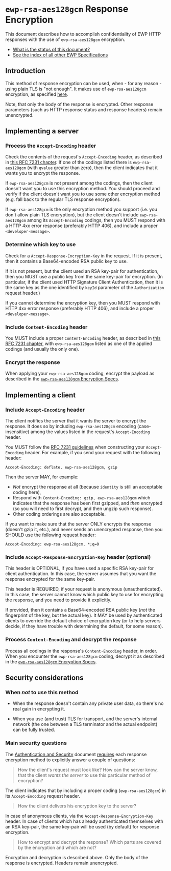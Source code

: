 `ewp-rsa-aes128gcm` Response Encryption
=======================================

This document describes how to accomplish confidentiality of EWP HTTP responses
with the use of `ewp-rsa-aes128gcm` encryption.

* [What is the status of this document?][statuses]
* [See the index of all other EWP Specifications][develhub]


Introduction
------------

This method of response encryption can be used, when - for any reason - using
plain TLS is "not enough". It makes use of `ewp-rsa-aes128gcm` encryption, as
specified [here][encr-spec].

Note, that only the body of the response is encrypted. Other response
parameters (such as HTTP response status and response headers) remain
unencrypted.


Implementing a server
---------------------

### Process the `Accept-Encoding` header

Check the contents of the request's `Accept-Encoding` header, as described in
[this RFC 7231 chapter][accept-encoding-rfc]. If one of the codings listed
there is `ewp-rsa-aes128gcm` (with `qvalue` greater than zero), then the client
indicates that it wants you to encrypt the response.

If `ewp-rsa-aes128gcm` is not present among the codings, then the client
doesn't want you to use this encryption method. You should proceed and verify
if the client doesn't want you to use some other encryption method (e.g. fall
back to the regular TLS response encryption).

If `ewp-rsa-aes128gcm` is the only encryption method you support (i.e. you
don't allow plain TLS encryption), but the client doesn't include
`ewp-rsa-aes128gcm` among its `Accept-Encoding` codings, then you MUST respond
with a HTTP 4xx error response (preferably HTTP 406), and include a proper
`<developer-message>`.


### Determine which key to use

Check for a `Accept-Response-Encryption-Key` in the request. If it is
present, then it contains a Base64-encoded RSA public key to use.

If it is not present, but the client used an RSA key-pair for authentication,
then you MUST use a public key from the same key-pair for encryption. (In
particular, if the client used HTTP Signature Client Authentication, then it is
the same key as the one identified by `keyId` parameter of the `Authorization`
request header.)

If you cannot determine the encryption key, then you MUST respond with HTTP
4xx error response (preferably HTTP 406), and include a proper
`<developer-message>`.


### Include `Content-Encoding` header

You MUST include a proper `Content-Encoding` header, as described in [this RFC
7231 chapter][content-encoding-rfc], with `ewp-rsa-aes128gcm` listed as one of
the applied codings (and usually the only one).


### Encrypt the response

When applying your `ewp-rsa-aes128gcm` coding, encrypt the payload as described
in the [`ewp-rsa-aes128gcm` Encryption Specs][encr-spec].


Implementing a client
---------------------

### Include `Accept-Encoding` header

The client notifies the server that it wants the server to encrypt the
response. It does so by including `ewp-rsa-aes128gcm` encoding
(case-insensitive) among the values listed in the request's `Accept-Encoding`
header.

You MUST follow the [RFC 7231 guidelines][accept-encoding-rfc] when
constructing your `Accept-Encoding` header. For example, if you send your
request with the following header:

```http
Accept-Encoding: deflate, ewp-rsa-aes128gcm, gzip
```

Then the server MAY, for example:

 * *Not* encrypt the response at all (because `identity` is still an acceptable
   coding here),
 * Respond with `Content-Encoding: gzip, ewp-rsa-aes128gcm` which indicates
   that the response has been first gzipped, and *then* encrypted (so you will
   need to first decrypt, and then ungzip such response).
 * Other coding orderings are also acceptable.

If you want to make sure that the server ONLY encrypts the response (doesn't
gzip it, etc.), and never sends an unencrypted response, then you SHOULD use
the following request header:

```http
Accept-Encoding: ewp-rsa-aes128gcm, *;q=0
```


### Include `Accept-Response-Encryption-Key` header (optional)

This header is OPTIONAL, if you have used a specific RSA key-pair for client
authentication. In this case, the server assumes that you want the response
encrypted for the same key-pair.

This header is REQUIRED, if your request is anonymous (unauthenticated). In
this case, the server cannot know which public key to use for encrypting the
response, and you need to provide it explicitly.

If provided, then it contains a Base64-encoded RSA public key (*not* the
fingerprint of the key, but the actual key). It MAY be used by authenticated
clients to override the default choice of encryption key (or to help servers
decide, if they have trouble with determining the default, for some reason).


### Process `Content-Encoding` and decrypt the response

Process all codings in the response's `Content-Encoding` header, in order.
When you encounter the `ewp-rsa-aes128gcm` coding, decrypt it as described
in the [`ewp-rsa-aes128gcm` Encryption Specs][encr-spec].


Security considerations
-----------------------

### When *not* to use this method

 * When the response doesn't contain any private user data, so there's no real
   gain in encrypting it.

 * When you use (and trust) TLS for transport, and the server's internal
   network (the one between a TLS terminator and the actual endpoint) can be
   fully trusted.


### Main security questions

The [Authentication and Security][sec-intro] document
[requires][sec-method-rules] each response encryption method to explicitly
answer a couple of questions:

> How the client's request must look like? How can the server know, that the
> client *wants the server* to use this particular method of encryption?

The client indicates that by including a proper coding (`ewp-rsa-aes128gcm`) in
its `Accept-Encoding` request header.

> How the client delivers his encryption key to the server?

In case of anonymous clients, via the `Accept-Response-Encryption-Key` header.
In case of clients which has already authenticated themselves with an RSA
key-pair, the same key-pair will be used (by default) for response encryption.

> How to encrypt and decrypt the response? Which parts are covered by the
> encryption and which are not?

Encryption and decryption is described above. Only the body of the response is
encrypted. Headers remain unencrypted.


[develhub]: http://developers.erasmuswithoutpaper.eu/
[statuses]: https://github.com/erasmus-without-paper/ewp-specs-management/blob/stable-v1/README.md#statuses
[sec-intro]: https://github.com/erasmus-without-paper/ewp-specs-sec-intro
[sec-method-rules]: https://github.com/erasmus-without-paper/ewp-specs-sec-intro#rules
[accept-encoding-rfc]: https://tools.ietf.org/html/rfc7231#section-5.3.4
[content-encoding-rfc]: https://tools.ietf.org/html/rfc7231#section-3.1.2.2
[encr-spec]: https://github.com/erasmus-without-paper/ewp-specs-sec-rsa-aes128gcm
